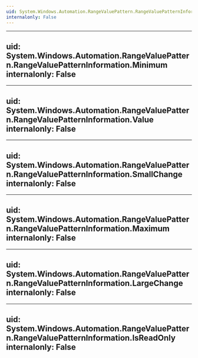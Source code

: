 ```yaml
---
uid: System.Windows.Automation.RangeValuePattern.RangeValuePatternInformation
internalonly: False
---
```


---
uid: System.Windows.Automation.RangeValuePattern.RangeValuePatternInformation.Minimum
internalonly: False
---

---
uid: System.Windows.Automation.RangeValuePattern.RangeValuePatternInformation.Value
internalonly: False
---

---
uid: System.Windows.Automation.RangeValuePattern.RangeValuePatternInformation.SmallChange
internalonly: False
---

---
uid: System.Windows.Automation.RangeValuePattern.RangeValuePatternInformation.Maximum
internalonly: False
---

---
uid: System.Windows.Automation.RangeValuePattern.RangeValuePatternInformation.LargeChange
internalonly: False
---

---
uid: System.Windows.Automation.RangeValuePattern.RangeValuePatternInformation.IsReadOnly
internalonly: False
---
